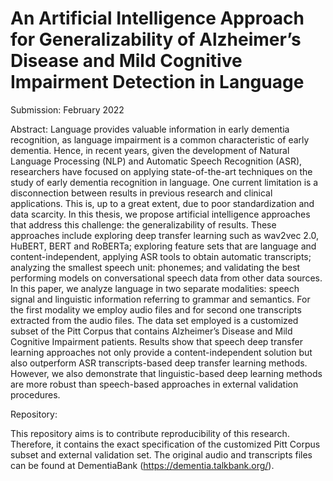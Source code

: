 # An Artificial Intelligence Approach for Generalizability of Alzheimer’s Disease and Mild Cognitive Impairment Detection in Language

Submission: February 2022

Abstract: 
Language provides valuable information in early dementia recognition, as language impairment is a common characteristic of early dementia. Hence, in recent years, given the development of Natural Language Processing (NLP) and Automatic Speech Recognition (ASR), researchers have focused on applying state-of-the-art techniques on the study of early dementia recognition in language. One current limitation is a disconnection between results in previous research and clinical applications. This is, up to a great extent, due to poor standardization and data scarcity. In this thesis, we propose artificial intelligence approaches that address this challenge: the generalizability of results. These approaches include exploring deep transfer learning such as wav2vec 2.0, HuBERT, BERT and RoBERTa; exploring feature sets that are language and content-independent, applying ASR tools to obtain automatic transcripts; analyzing the smallest speech unit: phonemes; and validating the best performing models on conversational speech data from other data sources. In this paper, we analyze language in two separate modalities: speech signal and linguistic information referring to grammar and semantics. For the first modality we employ audio files and for second one transcripts extracted from the audio files. The data set employed is a customized subset of the Pitt Corpus that contains Alzheimer’s Disease and Mild Cognitive Impairment patients. Results show that speech deep transfer learning approaches not only provide a content-independent solution but also outperform ASR transcripts-based deep transfer learning methods. However, we also demonstrate that linguistic-based deep learning methods are more robust than speech-based approaches in external validation procedures. 


Repository: 

This repository aims is to contribute reproducibility of this research. Therefore, it contains the exact specification of the customized Pitt Corpus subset and external validation set. The original audio and transcripts files can be found at DementiaBank (https://dementia.talkbank.org/). 
